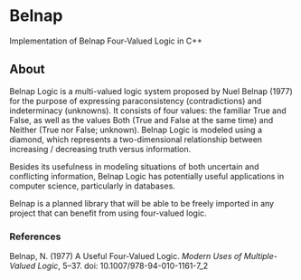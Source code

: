 # Belnap
Implementation of Belnap Four-Valued Logic in C++

## About
Belnap Logic is a multi-valued logic system proposed by Nuel Belnap (1977) for the purpose of expressing paraconsistency (contradictions)
and indeterminacy (unknowns). It consists of four values: the familiar True and False, as well as the values Both (True and False at
the same time) and Neither (True nor False; unknown). Belnap Logic is modeled using a diamond, which represents a two-dimensional 
relationship between increasing / decreasing truth versus information.

Besides its usefulness in modeling situations of both uncertain and conflicting information, Belnap Logic has potentially useful 
applications in computer science, particularly in databases.

Belnap is a planned library that will be able to be freely imported in any project that can benefit from using four-valued logic.

### References
Belnap, N. (1977) A Useful Four-Valued Logic. *Modern Uses of Multiple-Valued Logic*, 5–37. doi: 10.1007/978-94-010-1161-7_2

